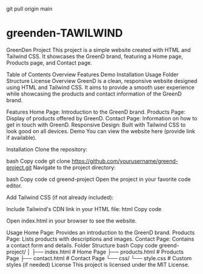 git pull origin main

# greenden-TAWILWIND
GreenDen Project
This project is a simple website created with HTML and Tailwind CSS. It showcases the GreenD brand, featuring a Home page, Products page, and Contact page.

Table of Contents
Overview
Features
Demo
Installation
Usage
Folder Structure
License
Overview
GreenD is a clean, responsive website designed using HTML and Tailwind CSS. It aims to provide a smooth user experience while showcasing the products and contact information of the GreenD brand.

Features
Home Page: Introduction to the GreenD brand.
Products Page: Display of products offered by GreenD.
Contact Page: Information on how to get in touch with GreenD.
Responsive Design: Built with Tailwind CSS to look good on all devices.
Demo
You can view the website here (provide link if available).

Installation
Clone the repository:

bash
Copy code
git clone https://github.com/yourusername/greend-project.git
Navigate to the project directory:

bash
Copy code
cd greend-project
Open the project in your favorite code editor.

Add Tailwind CSS (if not already included):

Include Tailwind's CDN link in your HTML file:
html
Copy code
<link href="https://cdn.jsdelivr.net/npm/tailwindcss@2.0.0/dist/tailwind.min.css" rel="stylesheet">
Open index.html in your browser to see the website.

Usage
Home Page: Provides an introduction to the GreenD brand.
Products Page: Lists products with descriptions and images.
Contact Page: Contains a contact form and details.
Folder Structure
bash
Copy code
greend-project/
│
├── index.html           # Home Page
├── products.html        # Products Page
├── contact.html         # Contact Page
└── css/
    └── style.css        # Custom styles (if needed)
License
This project is licensed under the MIT License.

